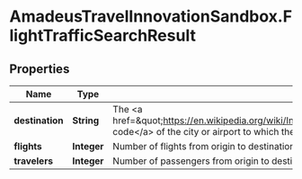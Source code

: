 # AmadeusTravelInnovationSandbox.FlightTrafficSearchResult

## Properties
Name | Type | Description | Notes
------------ | ------------- | ------------- | -------------
**destination** | **String** | The &lt;a href&#x3D;\&quot;https://en.wikipedia.org/wiki/International_Air_Transport_Association_airport_code\&quot;&gt;IATA code&lt;/a&gt; of the city or airport to which the traveler may go, from the provided origin | 
**flights** | **Integer** | Number of flights from origin to destination during the search period provided | 
**travelers** | **Integer** | Number of passengers from origin to destination during the search period provided | 


